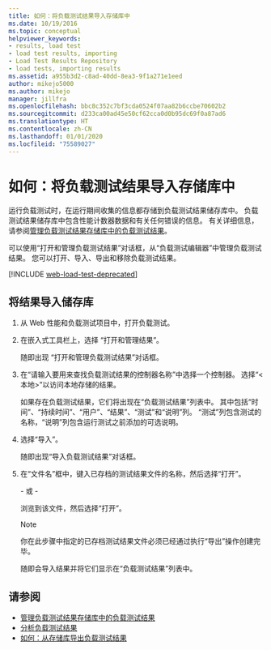 ```yaml
---
title: 如何：将负载测试结果导入存储库中
ms.date: 10/19/2016
ms.topic: conceptual
helpviewer_keywords:
- results, load test
- load test results, importing
- Load Test Results Repository
- load tests, importing results
ms.assetid: a955b3d2-c8ad-40dd-8ea3-9f1a271e1eed
author: mikejo5000
ms.author: mikejo
manager: jillfra
ms.openlocfilehash: bbc8c352c7bf3cda0524f07aa82b6ccbe70602b2
ms.sourcegitcommit: d233ca00ad45e50cf62cca0d0b95dc69f0a87ad6
ms.translationtype: HT
ms.contentlocale: zh-CN
ms.lasthandoff: 01/01/2020
ms.locfileid: "75589027"
---
```

# <a name="how-to-import-load-test-results-into-a-repository"></a>如何：将负载测试结果导入存储库中

运行负载测试时，在运行期间收集的信息都存储到负载测试结果储存库中。 负载测试结果储存库中包含性能计数器数据和有关任何错误的信息。 有关详细信息，请参阅[管理负载测试结果存储库中的负载测试结果](../test/manage-load-test-results-in-the-load-test-results-repository.md)。

可以使用“打开和管理负载测试结果”对话框，从“负载测试编辑器”中管理负载测试结果。  您可以打开、导入、导出和移除负载测试结果。

[!INCLUDE [web-load-test-deprecated](includes/web-load-test-deprecated.md)]

## <a name="to-import-results-into-a-repository"></a>将结果导入储存库

1. 从 Web 性能和负载测试项目中，打开负载测试。

2. 在嵌入式工具栏上，选择  “打开和管理结果”。

     随即出现  “打开和管理负载测试结果”对话框。

3. 在“请输入要用来查找负载测试结果的控制器名称”中选择一个控制器。  选择“\<本地>”以访问本地存储的结果。 

     如果存在负载测试结果，它们将出现在“负载测试结果”列表中。  其中包括“时间”、“持续时间”、“用户”、“结果”、“测试”和“说明”列。       “测试”列包含测试的名称，“说明”列包含运行测试之前添加的可选说明。  

4. 选择“导入”。 

     随即出现“导入负载测试结果”对话框。 

5. 在“文件名”框中，键入已存档的测试结果文件的名称，然后选择“打开”。  

     \- 或 -

     浏览到该文件，然后选择“打开”。 

    > [!NOTE]
    > 你在此步骤中指定的已存档测试结果文件必须已经通过执行“导出”操作创建完毕。

     随即会导入结果并将它们显示在“负载测试结果”列表中。 

## <a name="see-also"></a>请参阅

- [管理负载测试结果存储库中的负载测试结果](../test/manage-load-test-results-in-the-load-test-results-repository.md)
- [分析负载测试结果](../test/analyze-load-test-results-using-the-load-test-analyzer.md)
- [如何：从存储库导出负载测试结果](../test/how-to-export-load-test-results-from-a-repository.md)
